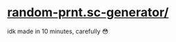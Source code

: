 # [random-prnt.sc-generator/](https://maciekkoks.github.io/random-prnt.sc-generator/)
idk made in 10 minutes, carefully 😳

